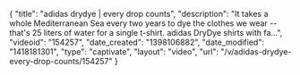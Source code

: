 {
    "title": "adidas drydye | every drop counts",
    "description": "It takes a whole Mediterranean Sea every two years to dye the clothes we wear -- that's 25 liters of water for a single t-shirt. adidas DryDye shirts with fa...",
    "videoid": "154257",
    "date_created": "1398106882",
    "date_modified": "1418181301",
    "type": "captivate",
    "layout": "video",
    "url": "\/v\/adidas-drydye-every-drop-counts\/154257"
}